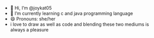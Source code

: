 - 👋 Hi, I’m @joykat05
- 🌱 I’m currently learning c and java programming language 
- 😄 Pronouns: she/her
- i love to draw as well as code and blending these two mediums is always a pleasure 

<!---
joykat05/joykat05 is a ✨ special ✨ repository because its `README.md` (this file) appears on your GitHub profile.
You can click the Preview link to take a look at your changes.
--->
